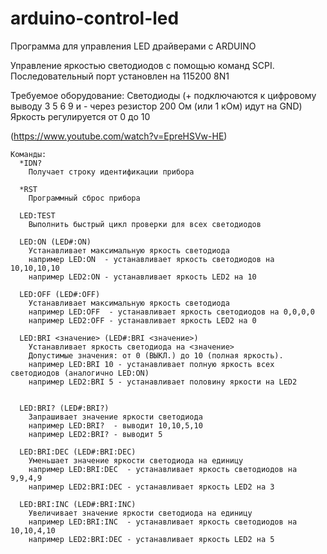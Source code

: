 # arduino-control-led

Программа для управления LED драйверами с ARDUINO

Управление яркостью светодиодов с помощью команд SCPI.
Последовательный порт установлен на 115200 8N1

Требуемое оборудование:
Светодиоды (+ подключаются к цифровому выводу 3 5 6 9 и - через резистор 200 Ом (или 1 кОм) идут на GND)
Яркость регулируется от 0 до 10

(https://www.youtube.com/watch?v=EpreHSVw-HE)



```
Команды:
  *IDN?
    Получает строку идентификации прибора

  *RST
    Программный сброс прибора

  LED:TEST
    Выполнить быстрый цикл проверки для всех светодиодов
    
  LED:ON (LED#:ON)
    Устанавливает максимальную яркость светодиода
    например LED:ON  - устанавливает яркость светодиодов на 10,10,10,10
    например LED2:ON - устанавливает яркость LED2 на 10

  LED:OFF (LED#:OFF)
    Устанавливает максимальную яркость светодиода
    например LED:OFF  - устанавливает яркость светодиодов на 0,0,0,0
    например LED2:OFF - устанавливает яркость LED2 на 0

  LED:BRI <значение> (LED#:BRI <значение>)
    Устанавливает яркость светодиода на <значение>
    Допустимые значения: от 0 (ВЫКЛ.) до 10 (полная яркость).
    например LED:BRI 10 - устанавливает полную яркость всех светодиодов (аналогично LED:ON)
    например LED2:BRI 5 - устанавливает половину яркости на LED2

  
  LED:BRI? (LED#:BRI?)
    Запрашивает значение яркости светодиода
    например LED:BRI?  - выводит 10,10,5,10
    например LED2:BRI? - выводит 5

  LED:BRI:DEC (LED#:BRI:DEC)
    Уменьшает значение яркости светодиода на единицу
    например LED:BRI:DEC  - устанавливает яркость светодиодов на 9,9,4,9
    например LED2:BRI:DEC - устанавливает яркость LED2 на 3
    
  LED:BRI:INC (LED#:BRI:INC)
    Увеличивает значение яркости светодиода на единицу
    например LED:BRI:INC  - устанавливает яркость светодиодов на 10,10,4,10
    например LED2:BRI:DEC - устанавливает яркость LED2 на 5
```
